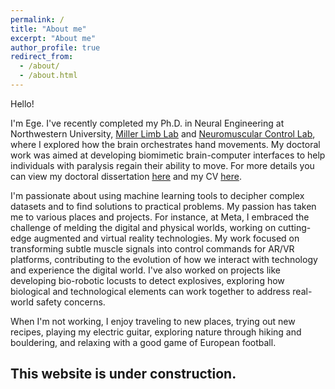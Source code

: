 ```yaml
---
permalink: /
title: "About me"
excerpt: "About me"
author_profile: true
redirect_from: 
  - /about/
  - /about.html
---
```

Hello! 

I'm Ege. I've recently completed my Ph.D. in Neural Engineering at Northwestern University, [Miller Limb Lab](https://www.millerlimblab.com/) and [Neuromuscular Control Lab](https://www.sralab.org/research/labs/Neuromuscular%20Control%20Lab), where I explored how the brain orchestrates hand movements. My doctoral work was aimed at developing biomimetic brain-computer interfaces to help individuals with paralysis regain their ability to move. For more details you can view my doctoral dissertation [here](https://arch.library.northwestern.edu/concern/generic_works/gf06g317d?locale=en) and my CV [here]().

I'm passionate about using machine learning tools to decipher complex datasets and to find solutions to practical problems. My passion has taken me to various places and projects. For instance, at Meta, I embraced the challenge of melding the digital and physical worlds, working on cutting-edge augmented and virtual reality technologies. My work focused on transforming subtle muscle signals into control commands for AR/VR platforms, contributing to the evolution of how we interact with technology and experience the digital world. I've also worked on projects like developing bio-robotic locusts to detect explosives, exploring how biological and technological elements can work together to address real-world safety concerns.

When I'm not working, I enjoy traveling to new places, trying out new recipes, playing my electric guitar, exploring nature through hiking and bouldering, and relaxing with a good game of European football.

<b> This website is under construction. </b>
--